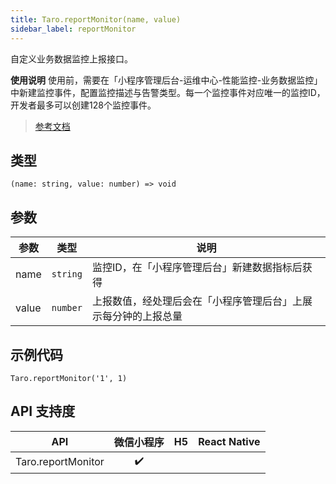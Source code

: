```yaml
---
title: Taro.reportMonitor(name, value)
sidebar_label: reportMonitor
---
```


自定义业务数据监控上报接口。

**使用说明** 使用前，需要在「小程序管理后台-运维中心-性能监控-业务数据监控」中新建监控事件，配置监控描述与告警类型。每一个监控事件对应唯一的监控ID，开发者最多可以创建128个监控事件。

> [参考文档](https://developers.weixin.qq.com/miniprogram/dev/api/open-api/report/wx.reportMonitor.html)

## 类型

```tsx
(name: string, value: number) => void
```

## 参数

<table>
  <thead>
    <tr>
      <th>参数</th>
      <th>类型</th>
      <th>说明</th>
    </tr>
  </thead>
  <tbody>
    <tr>
      <td>name</td>
      <td><code>string</code></td>
      <td>监控ID，在「小程序管理后台」新建数据指标后获得</td>
    </tr>
    <tr>
      <td>value</td>
      <td><code>number</code></td>
      <td>上报数值，经处理后会在「小程序管理后台」上展示每分钟的上报总量</td>
    </tr>
  </tbody>
</table>

## 示例代码

```tsx
Taro.reportMonitor('1', 1)
```

## API 支持度

|        API         | 微信小程序 | H5 | React Native |
|:------------------:|:-----:|:--:|:------------:|
| Taro.reportMonitor |  ✔️   |    |              |
